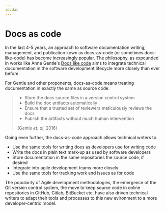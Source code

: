 ```yaml
---
id:dac
---
```


# Docs as code

In the last 4-5 years, an approach to software documentation writing, management, and publication kown as docs-as-code (or sometimes docs-like-code) has become increasingly popular. The philosophy, as expounded in works like Anne Gentle's [Docs like code](https://books.google.co.uk/books/about/Docs_Like_Code.html?id=krM7DwAAQBAJ&redir_esc=y) aims to integrate technical documentation in the software development lifecycle more closely than ever before. 

For Gentle and other proponents, docs-as-code means treating documentation in exactly the same as source code:
> - Store the docs source files in a version control system
> - Build the doc artifacts automatically
> - Ensure that a trusted set of reviewers meticulously reviews the docs
> - Publish the artifacts without much human intervention
> 
> (Gentle *et. al*, 2016)

Going even further, the docs-as-code approach allows technical writers to:

- Use the same tools for writing does as developers use for writing code
- Write the docs in plain text mark-up as used by software developers
- Store documentation in the same repositories the source code, if desired
- Integrate into agile development teams more closely
- Use the same tools for tracking work and issues as for code

The popularity of Agile development methodologies, the emergence of the Git version control system, the move to keep source code in online repositories in GitHub, Gitlab, BitBucket etc. have also driven technical writers to adapt their tools and processes to this new evironment to a more developer-centric model.


 


